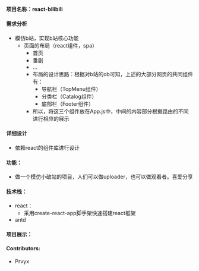 #### 项目名称：react-bilibili
#### 需求分析
- 模仿b站，实现b站核心功能
  - 页面的布局（react组件，spa）
    - 首页
    - 番剧
    - ...
    - 布局的设计思路：根据对b站的ob可知，上述的大部分网页的共同组件有：
      - 导航栏（TopMenu组件）
      - 分类栏（Catalog组件）
      - 底部栏（Footer组件）
    - 所以，将这三个组件放在App.js中，中间的内容部分根据路由的不同进行相应的展示
#### 详细设计
- 依赖react的组件库进行设计
#### 功能：
- 做一个模仿小破站的项目，人们可以做uploader，也可以做观看者。喜爱分享
#### 技术栈：
- react：
  - 采用create-react-app脚手架快速搭建react框架
- antd
#### 项目展示：

#### Contributors:
- Prvyx